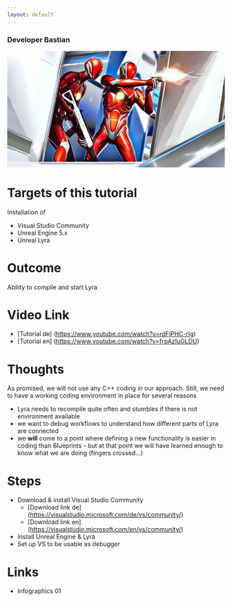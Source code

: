 ```yaml
---
layout: default
---
```

### Developer Bastian

![Developer Bastian](/assets/images/lyra.png)

# Targets of this tutorial

Installation of 
*	Visual Studio Community
*	Unreal Engine 5.x
*	Unreal Lyra

# Outcome

Ability to compile and start Lyra

# Video Link
- [Tutorial de] (https://www.youtube.com/watch?v=rdFjPHC-rlg)
- [Tutorial en] (https://www.youtube.com/watch?v=frpAzIuGLDU)

# Thoughts

As promised, we will not use any C++ coding in our approach. Still, we need to have a working coding environment in place for several reasons
*	Lyra needs to recompile quite often and stumbles if there is not environment available
*	we want to debug workflows to understand how different parts of Lyra are connected
*	we **will** come to a point where defining a new functionality is easier in coding than Blueprints - but at that point we will have learned enough to know what we are doing (fingers crossed...)

# Steps
- Download & install Visual Studio Community
  - [Download link de] (https://visualstudio.microsoft.com/de/vs/community/)
  - [Download link en] (https://visualstudio.microsoft.com/en/vs/community/)
- Install Unreal Engine & Lyra
- Set up VS to be usable as debugger
 
# Links
*	Infographics 01